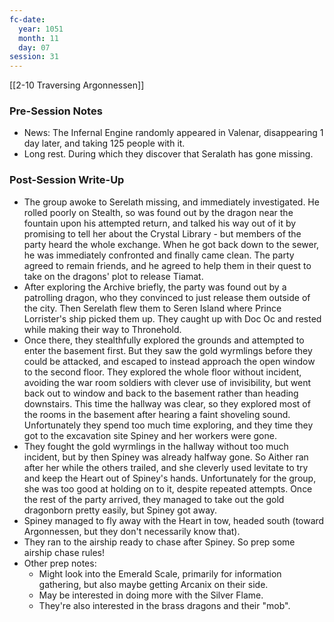 ```yaml
---
fc-date:
  year: 1051
  month: 11
  day: 07
session: 31
---
```

 [[2-10  Traversing Argonnessen]]

### Pre-Session Notes

* News: The Infernal Engine randomly appeared in Valenar, disappearing 1 day later, and taking 125 people with it.
* Long rest. During which they discover that Seralath has gone missing.

### Post-Session Write-Up

- The group awoke to Serelath missing, and immediately investigated. He rolled poorly on Stealth, so was found out by the dragon near the fountain upon his attempted return, and talked his way out of it by promising to tell her about the Crystal Library - but members of the party heard the whole exchange. When he got back down to the sewer, he was immediately confronted and finally came clean. The party agreed to remain friends, and he agreed to help them in their quest to take on the dragons' plot to release Tiamat.
- After exploring the Archive briefly, the party was found out by a patrolling dragon, who they convinced to just release them outside of the city. Then Serelath flew them to Seren Island where Prince Lorrister's ship picked them up. They caught up with Doc Oc and rested while making their way to Thronehold.
- Once there, they stealthfully explored the grounds and attempted to enter the basement first. But they saw the gold wyrmlings before they could be attacked, and escaped to instead approach the open window to the second floor. They explored the whole floor without incident, avoiding the war room soldiers with clever use of invisibility, but went back out to window and back to the basement rather than heading downstairs. This time the hallway was clear, so they explored most of the rooms in the basement after hearing a faint shoveling sound. Unfortunately they spend too much time exploring, and they time they got to the excavation site Spiney and her workers were gone.
- They fought the gold wyrmlings in the hallway without too much incident, but by then Spiney was already halfway gone. So Aither ran after her while the others trailed, and she cleverly used levitate to try and keep the Heart out of Spiney's hands. Unfortunately for the group, she was too good at holding on to it, despite repeated attempts. Once the rest of the party arrived, they managed to take out the gold dragonborn pretty easily, but Spiney got away.
- Spiney managed to fly away with the Heart in tow, headed south (toward Argonnessen, but they don't necessarily know that).
- They ran to the airship ready to chase after Spiney. So prep some airship chase rules!
- Other prep notes:
	- Might look into the Emerald Scale, primarily for information gathering, but also maybe getting Arcanix on their side.
	- May be interested in doing more with the Silver Flame.
	- They're also interested in the brass dragons and their "mob".
